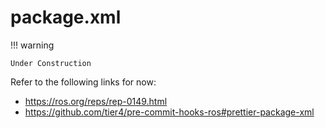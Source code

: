 # package.xml

!!! warning

    Under Construction

Refer to the following links for now:

- <https://ros.org/reps/rep-0149.html>
- <https://github.com/tier4/pre-commit-hooks-ros#prettier-package-xml>
